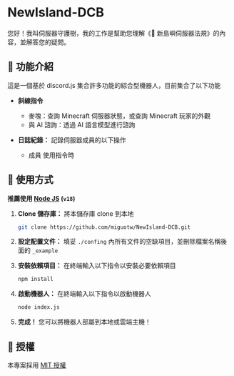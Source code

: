 # NewIsland-DCB

您好！我叫伺服器守護樹，我的工作是幫助您理解《📜 新島嶼伺服器法規》的內容，並解答您的疑問。

## 🔰 功能介紹

這是一個基於 discord.js 集合許多功能的綜合型機器人，目前集合了以下功能

- **斜線指令**
  - 麥塊：查詢 Minecraft 伺服器狀態，或查詢 Minecraft 玩家的外觀
  - 與 AI 諮詢：透過 AI 語言模型進行諮詢

- **日誌紀錄：** 記錄伺服器成員的以下操作
  - 成員 使用指令時

## 🚀 使用方式

**推薦使用 [Node JS](https://nodejs.org/) (`v18`)**

1. **Clone 儲存庫：** 將本儲存庫 clone 到本地

    ```bash
    git clone https://github.com/miguotw/NewIsland-DCB.git
    ```

2. **設定配置文件：** 填妥 `./confing` 內所有文件的空缺項目，並刪除檔案名稱後面的 `_example`

4. **安裝依賴項目：** 在終端輸入以下指令以安裝必要依賴項目

    ```bash
    npm install
    ```

5. **啟動機器人：** 在終端輸入以下指令以啟動機器人

    ```bash
    node index.js
    ```

6. **完成！** 您可以將機器人部屬到本地或雲端主機！

## 📜 授權

本專案採用 [MIT 授權](LICENSE)